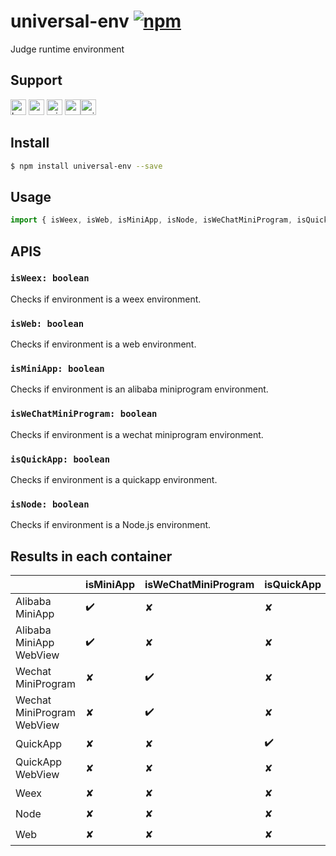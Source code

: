# universal-env [![npm](https://img.shields.io/npm/v/universal-env.svg)](https://www.npmjs.com/package/universal-env)

Judge runtime environment

## Support
<img alt="browser" src="https://gw.alicdn.com/tfs/TB1uYFobGSs3KVjSZPiXXcsiVXa-200-200.svg" width="25px" height="25px" /> <img alt="weex" src="https://gw.alicdn.com/tfs/TB1jM0ebMaH3KVjSZFjXXcFWpXa-200-200.svg" width="25px" height="25px" /> <img alt="miniApp" src="https://gw.alicdn.com/tfs/TB1bBpmbRCw3KVjSZFuXXcAOpXa-200-200.svg" width="25px" height="25px" /> <img alt="wechatMiniprogram" src="https://img.alicdn.com/tfs/TB1slcYdxv1gK0jSZFFXXb0sXXa-200-200.svg" width="25px" height="25px"><img alt="quickApp" src="https://gw.alicdn.com/tfs/TB1MP7EwQT2gK0jSZPcXXcKkpXa-200-200.svg" width="25px" height="25px">

## Install
```bash
$ npm install universal-env --save
```

## Usage
```javascript
import { isWeex, isWeb, isMiniApp, isNode, isWeChatMiniProgram, isQuickApp } from 'universal-env';

```

## APIS
### `isWeex: boolean`
Checks if environment is a weex environment.

### `isWeb: boolean`
Checks if environment is a web environment.

### `isMiniApp: boolean`
Checks if environment is an alibaba miniprogram environment.

### `isWeChatMiniProgram: boolean`
Checks if environment is a wechat miniprogram environment.

### `isQuickApp: boolean`
Checks if environment is a quickapp environment.

### `isNode: boolean`
Checks if environment is a Node.js environment.

## Results in each container

|                              | isMiniApp | isWeChatMiniProgram | isQuickApp | isWeb | isWeex | isNode |
| ---------------------------- | --------- | ------------------- | ---------- | ----- | ------ | ------ |
| Alibaba MiniApp              | ✔️         | ✘                   | ✘          | ✘     | ✘      | ✘      |
| Alibaba MiniApp WebView      | ✔️         | ✘                   | ✘          | ✔️     | ✘      | ✘      |
| Wechat MiniProgram           | ✘         | ✔️                   | ✘          | ✘     | ✘      | ✘      |
| Wechat MiniProgram WebView   | ✘         | ✔️                   | ✘          | ✔️     | ✘      | ✘      |
| QuickApp                     | ✘         | ✘                   | ✔️           | ✘     | ✘      | ✘      |
| QuickApp WebView             | ✘         | ✘                   | ✘           | ✔️     | ✘      | ✘      |
| Weex                         | ✘         | ✘                   | ✘           | ✘     | ✔️      | ✘      |
| Node                         | ✘         | ✘                   | ✘           | ✘     | ✘      | ✔️      |
| Web                          | ✘         | ✘                   | ✘           | ✔️     | ✘      | ✘      |



